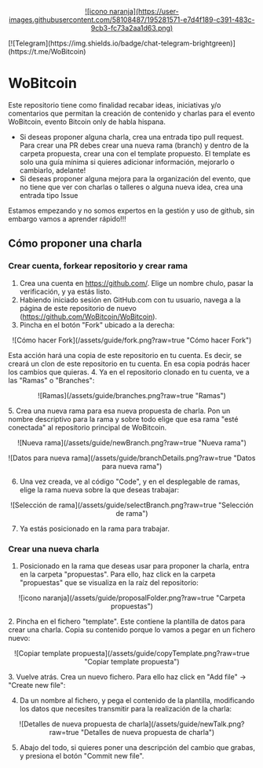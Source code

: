 <p align="center">
<a title="Página Web de Watch Out Bitcoin" href="https://wobitcoin.org/">
  ![icono naranja](https://user-images.githubusercontent.com/58108487/195281571-e7d4f189-c391-483c-9cb3-fc73a2aa1d63.png)
  </a>
  </p>
  [![Telegram](https://img.shields.io/badge/chat-telegram-brightgreen)](https://t.me/WoBitcoin)


# WoBitcoin
Este repositorio tiene como finalidad recabar ideas, iniciativas y/o comentarios que permitan la creación de contenido y charlas para el evento WoBitcoin, evento Bitcoin only de habla hispana.

- Si deseas proponer alguna charla, crea una entrada tipo pull request. Para crear una PR debes crear una nueva rama (branch) y dentro de la carpeta propuesta, crear una con el template propuesto. El template es solo una guía mínima si quieres adicionar información, mejorarlo o cambiarlo, adelante!
- Si deseas proponer alguna mejora para la organización del evento, que no tiene que ver con charlas o talleres o alguna nueva idea, crea una entrada tipo Issue

Estamos empezando y no somos expertos en la gestión y uso de github, sin embargo vamos a aprender rápido!!!

## Cómo proponer una charla

### Crear cuenta, forkear repositorio y crear rama
1. Crea una cuenta en <a href="https://github.com/">https://github.com/</a>. Elige un nombre chulo, pasar la verificación, y ya estás listo.
2. Habiendo iniciado sesión en GitHub.com con tu usuario, navega a la página de este repositorio de nuevo (https://github.com/WoBitcoin/WoBitcoin).
3. Pincha en el botón "Fork" ubicado a la derecha:
<p align="center">
   ![Cómo hacer Fork](/assets/guide/fork.png?raw=true "Cómo hacer Fork")
  </p>
  Esta acción hará una copia de este repositorio en tu cuenta. Es decir, se creará un clon de este repositorio en tu cuenta. En esa copia podrás hacer los cambios que quieras.
4. Ya en el repositorio clonado en tu cuenta, ve a las "Ramas" o "Branches":
<p align="center">
   ![Ramas](/assets/guide/branches.png?raw=true "Ramas")
  </p>
5. Crea una nueva rama para esa nueva propuesta de charla. Pon un nombre descriptivo para la rama y sobre todo elige que esa rama "esté conectada" al repositorio principal de WoBitcoin.
<p align="center">
   ![Nueva rama](/assets/guide/newBranch.png?raw=true "Nueva rama")
  </p>
  <p align="center">
   ![Datos para nueva rama](/assets/guide/branchDetails.png?raw=true "Datos para nueva rama")
  </p> 

6. Una vez creada, ve al código "Code", y en el desplegable de ramas, elige la rama nueva sobre la que deseas trabajar:

<p align="center">
   ![Selección de rama](/assets/guide/selectBranch.png?raw=true "Selección de rama")
  </p> 
  
 7. Ya estás posicionado en la rama para trabajar.

### Crear una nueva charla

1. Posicionado en la rama que deseas usar para proponer la charla, entra en la carpeta "propuestas". Para ello, haz click en la carpeta "propuestas" que se visualiza en la raíz del repositorio:

<p align="center">
   ![icono naranja](/assets/guide/proposalFolder.png?raw=true "Carpeta propuestas")
  </p> 
 2. Pincha en el fichero "template". Este contiene la plantilla de datos para crear una charla. Copia su contenido porque lo vamos a pegar en un fichero nuevo:
<p align="center">
   ![Copiar template propuesta](/assets/guide/copyTemplate.png?raw=true "Copiar template propuesta")
  </p> 
3. Vuelve atrás. Crea un nuevo fichero. Para ello haz click en "Add file" -> "Create new file":

4. Da un nombre al fichero, y pega el contenido de la plantilla, modificando los datos que necesites transmitir para la realización de la charla:

<p align="center">
   ![Detalles de nueva propuesta de charla](/assets/guide/newTalk.png?raw=true "Detalles de nueva propuesta de charla")
  </p> 

5. Abajo del todo, si quieres poner una descripción del cambio que grabas, y presiona el botón "Commit new file".
